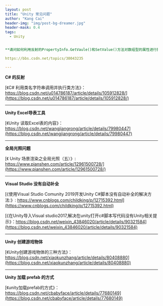 ```yaml
---
layout: post
title: "Unity 常见问题"
author: "Kang Cai"
header-img: "img/post-bg-dreamer.jpg"
header-mask: 0.4
tags:
  - Unity


**请问如何利用反射的PropertyInfo.GetVaule()和SetValue()方法对数组型的属性进行操作？**

https://bbs.csdn.net/topics/30043235

---
```


**C# 的反射**

[《C# 利用类名字符串调用并执行类方法》：https://blog.csdn.net/u014786187/article/details/105912828/](https://blog.csdn.net/u014786187/article/details/105912828/)

---

**Unity Excel导表工具**

[《Unity 读取Excel表的内容》：https://blog.csdn.net/wangjiangrong/article/details/79980447](https://blog.csdn.net/wangjiangrong/article/details/79980447)

---

**全局光照问题**

[《
Unity 场景渲染之全局光照（五）》: https://www.pianshen.com/article/12961500728/](https://www.pianshen.com/article/12961500728/)

---

**Visual Studio 没有自动补全**

[《使用Visual Studio Comunity 2019开发Unity C#脚本没有自动补全的解决方法:》: https://www.cnblogs.com/childking/p/12715392.html](https://www.cnblogs.com/childking/p/12715392.html)

[《在Unity导入Visual studio2017,解决在unity打开c#脚本写代码没有Unity相关提示》：https://blog.csdn.net/weixin_43846020/article/details/90321584](https://blog.csdn.net/weixin_43846020/article/details/90321584)

---

**Unity 创建游戏物体**

[《Unity创建游戏物体的三种方法》：https://blog.csdn.net/xiaokunzhang/article/details/80408880](https://blog.csdn.net/xiaokunzhang/article/details/80408880)

---

**Unity 加载 prefab 的方式**

[《unity加载prefab的方式》：https://blog.csdn.net/cbabyface/article/details/77680149](https://blog.csdn.net/cbabyface/article/details/77680149)